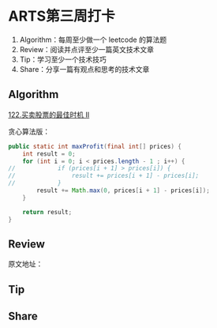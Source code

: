 # ARTS第三周打卡

1. Algorithm：每周至少做一个 leetcode 的算法题
2. Review：阅读并点评至少一篇英文技术文章
3. Tip：学习至少一个技术技巧
4. Share：分享一篇有观点和思考的技术文章



## Algorithm

[122.买卖股票的最佳时机 II](https://leetcode-cn.com/leetbook/read/top-interview-questions-easy/x2zsx1/)

贪心算法版：

```java
public static int maxProfit(final int[] prices) {
    int result = 0;
    for (int i = 0; i < prices.length - 1 ; i++) {
//            if (prices[i + 1] > prices[i]) {
//                result += prices[i + 1] - prices[i];
//            }
        result += Math.max(0, prices[i + 1] - prices[i]);
    }

    return result;
}
```



## Review

原文地址：[]()



## Tip



## Share

